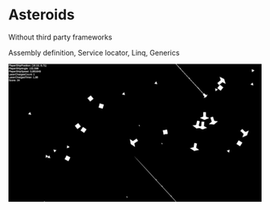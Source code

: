 # Asteroids

Without third party frameworks

Assembly definition, Service locator, Linq, Generics

![screenshot of sample](/Screenshot.png)
